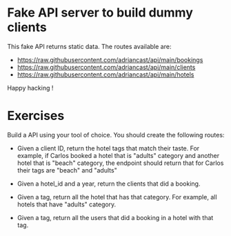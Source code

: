 # Fake API server to build dummy clients
This fake API returns static data. The routes available are:
- https://raw.githubusercontent.com/adriancast/api/main/bookings
- https://raw.githubusercontent.com/adriancast/api/main/clients
- https://raw.githubusercontent.com/adriancast/api/main/hotels


Happy hacking !

# Exercises

Build a API using your tool of choice. You should create the following routes:
- Given a client ID, return the hotel tags that match their taste. For example, if Carlos booked a hotel that is "adults" category and another hotel that is "beach" category, the endpoint should return that for Carlos their tags are "beach" and "adults"

- Given a hotel_id and a year, return the clients that did a booking.

- Given a tag, return all the hotel that has that category. For example, all hotels that have "adults" category.

- Given a tag, return all the users that did a booking in a hotel with that tag.
